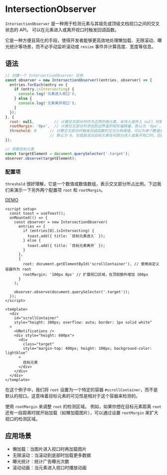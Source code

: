 # IntersectionObserver
`IntersectionObserver` 是一种用于检测元素与其祖先或顶级文档视口之间的交叉状态的 API。
可以在元素进入或离开视口时触发回调函数。

它是一种方便且简化的手段，使得开发者能够更高效地处理懒加载、无限滚动、曝光统计等场景，而不必手动监听滚动或 `resize` 事件并计算高度、宽度等信息。

## 语法
```js
// 创建一个 IntersectionObserver 实例
const observer = new IntersectionObserver((entries, observer) => {
  entries.forEach(entry => {
    if (entry.isIntersecting) {
      console.log('元素进入视口');
    } else {
      console.log('元素离开视口');
    }
  });
}, {
  root: null,         // 计算交叉部分时作为边界的根元素，未传入或传入 null 时默认为顶级文档的视口。
  rootMargin: '0px',  // 计算交叉部分时添加到边界盒的矩形偏移量，默认为 '0px'。
  threshold: 0      // 计算交叉部分时触发回调函数的交叉比例阈值，可以为单个数值或数值数组。
                    // 默认为 0，也就是说当目标元素任何部分进入或离开视口时，回调函数都会触发。
});

// 观察目标元素
const targetElement = document.querySelector('.target');
observer.observe(targetElement);
```

### 配置项
`threshold` 很好理解，它是一个数值或数值数组，表示交叉部分所占比例。下边我们来演示一下另外两个配置项 `root` 和 `rootMargin`。

[DEMO](https://star-adventure.vercel.app/demo/frontend/javascript/intersectionObserver)
```vue
<script setup>
  const toast = useToast();
  onMounted(() => {
    const observer = new IntersectionObserver(
      entries => {
        if (entries[0].isIntersecting) {
          toast.add({ title: `目标元素进入` });
        } else {
          toast.add({ title: `目标元素离开` });
        }
      },
      {
        root: document.getElementById('scrollContainer'), // 使用自定义容器作为 root
        rootMargin: '100px 0px' // 扩展视口区域，在顶部额外增加 100px
      }
    );

    observer.observe(document.querySelector('.target'));
  });
</script>

<template>
  <div
    id="scrollContainer"
    style="height: 300px; overflow: auto; border: 1px solid white"
  >
    <UNotifications />
    <div style="height: 600px">
      <div
        class="target"
        style="margin-top: 400px; height: 100px; background-color: lightblue"
      >
        目标元素
      </div>
    </div>
  </div>
</template>
```
在这个例子中，我们将 `root` 设置为一个特定的容器 `#scrollContainer`，而不是默认的视口。这意味着目标元素的可见性是相对于这个容器来检测的。

使用 `rootMargin` 来调整 `root` 的检测区域。
例如，如果你想在目标元素距离 `root` 还有一段距离时就开始加载（如懒加载图片），可以通过设置 `rootMargin` 来扩大视口的检测区域。

## 应用场景
- 懒加载：当图片进入视口时再加载图片
- 无限滚动：当滚动到底部时加载更多数据
- 曝光统计：统计广告曝光次数
- 滚动动画：当元素进入视口时播放动画

